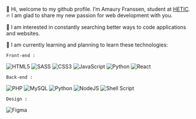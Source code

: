 👋 Hi, welcome to my github profile. I’m Amaury Franssen, student at <a href="https://www.hetic.net/">HETIC</a>.<br/> 
🔥 I am glad to share my new passion for web development with you.<br/>
   
👀 I am interested in constantly searching better ways to code applications and websites.<br/>

🌱 I am currently learning and planning to learn these technologies:

    Front-end :
   ![HTML5](https://img.shields.io/badge/html5-%23E34F26.svg?style=for-the-badge&logo=html5&logoColor=white)
   ![SASS](https://img.shields.io/badge/SASS-hotpink.svg?style=for-the-badge&logo=SASS&logoColor=white)
   ![CSS3](https://img.shields.io/badge/css3-%231572B6.svg?style=for-the-badge&logo=css3&logoColor=white)
   ![JavaScript](https://img.shields.io/badge/javascript-%23323330.svg?style=for-the-badge&logo=javascript&logoColor=%23F7DF1E)
   ![Python](https://img.shields.io/badge/python-3670A0?style=for-the-badge&logo=python&logoColor=ffdd54)
   ![React](https://img.shields.io/badge/react-%2320232a.svg?style=for-the-badge&logo=react&logoColor=%2361DAFB)

    Back-end :
   ![PHP](https://img.shields.io/badge/php-%23777BB4.svg?style=for-the-badge&logo=php&logoColor=white)
   ![MySQL](https://img.shields.io/badge/mysql-%2300f.svg?style=for-the-badge&logo=mysql&logoColor=white)
   ![Python](https://img.shields.io/badge/python-3670A0?style=for-the-badge&logo=python&logoColor=ffdd54)
   ![NodeJS](https://img.shields.io/badge/node.js-6DA55F?style=for-the-badge&logo=node.js&logoColor=white)
   ![Shell Script](https://img.shields.io/badge/shell_script-%23121011.svg?style=for-the-badge&logo=gnu-bash&logoColor=white)
   
    Design :
   ![Figma](https://img.shields.io/badge/figma-%23F24E1E.svg?style=for-the-badge&logo=figma&logoColor=white)

<!---
ExploryKod/ExploryKod is a ✨ special ✨ repository because its `README.md` (this file) appears on your GitHub profile.
You can click the Preview link to take a look at your changes.
--->
